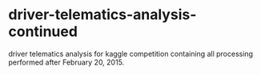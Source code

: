 # driver-telematics-analysis-continued
driver telematics analysis for kaggle competition containing all processing performed after February 20, 2015.
